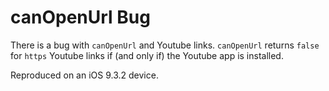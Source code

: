 # canOpenUrl Bug

There is a bug with `canOpenUrl` and Youtube links. `canOpenUrl` returns `false` for `https` Youtube links if (and only if) the Youtube app is installed.

Reproduced on an iOS 9.3.2 device.
